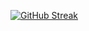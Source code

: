 [![GitHub Streak](https://github-readme-streak-stats.herokuapp.com/?user=duclong1311)](https://git.io/streak-stats)
